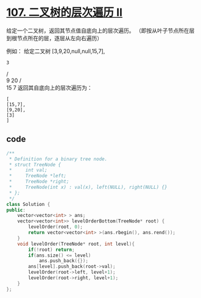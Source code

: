 # [107. 二叉树的层次遍历 II](https://leetcode-cn.com/problems/binary-tree-level-order-traversal-ii/)

给定一个二叉树，返回其节点值自底向上的层次遍历。 （即按从叶子节点所在层到根节点所在的层，逐层从左向右遍历）

例如：
给定二叉树 [3,9,20,null,null,15,7],

    3
   / \
  9  20
    /  \
   15   7
返回其自底向上的层次遍历为：

    [
    [15,7],
    [9,20],
    [3]
    ]

## code

```c++
/**
 * Definition for a binary tree node.
 * struct TreeNode {
 *     int val;
 *     TreeNode *left;
 *     TreeNode *right;
 *     TreeNode(int x) : val(x), left(NULL), right(NULL) {}
 * };
 */
class Solution {
public:
    vector<vector<int> > ans;
    vector<vector<int>> levelOrderBottom(TreeNode* root) {
        levelOrder(root, 0);
        return vector<vector<int> >(ans.rbegin(), ans.rend());
    }
    void levelOrder(TreeNode* root, int level){
        if(!root) return;
        if(ans.size() <= level)
            ans.push_back({});
        ans[level].push_back(root->val);
        levelOrder(root->left, level+1);
        levelOrder(root->right, level+1);
    }
};
```
